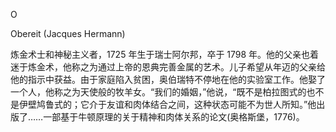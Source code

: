 

O

Obereit (Jacques Hermann)

炼金术士和神秘主义者，1725 年生于瑞士阿尔邦，卒于 1798 年。他的父亲也着迷于炼金术，他称之为通过上帝的恩典完善金属的艺术。儿子希望从年迈的父亲给他的指示中获益。由于家庭陷入贫困，奥伯瑞特不停地在他的实验室工作。他娶了一个人，他称之为天使般的牧羊女。“我们的婚姻，”他说，“既不是柏拉图式的也不是伊壁鸠鲁式的；它介于友谊和肉体结合之间，这种状态可能不为世人所知。”他出版了……一部基于牛顿原理的关于精神和肉体关系的论文(奥格斯堡，1776)。